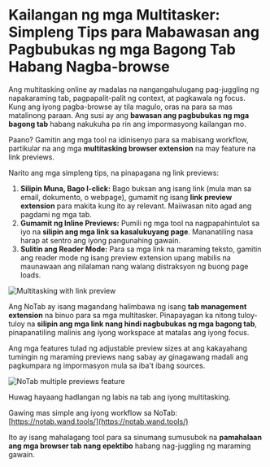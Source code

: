 
# Kailangan ng mga Multitasker: Simpleng Tips para Mabawasan ang Pagbubukas ng mga Bagong Tab Habang Nagba-browse

Ang multitasking online ay madalas na nangangahulugang pag-juggling ng napakaraming tab, pagpapalit-palit ng context, at pagkawala ng focus. Kung ang iyong pagba-browse ay tila magulo, oras na para sa mas matalinong paraan. Ang susi ay ang **bawasan ang pagbubukas ng mga bagong tab** habang nakukuha pa rin ang impormasyong kailangan mo.

Paano? Gamitin ang mga tool na idinisenyo para sa mabisang workflow, partikular na ang mga **multitasking browser extension** na may feature na link previews.

Narito ang mga simpleng tips, na pinapagana ng link previews:

1.  **Silipin Muna, Bago I-click:** Bago buksan ang isang link (mula man sa email, dokumento, o webpage), gumamit ng isang **link preview extension** para makita kung ito ay relevant. Maiiwasan nito agad ang pagdami ng mga tab.
2.  **Gumamit ng Inline Previews:** Pumili ng mga tool na nagpapahintulot sa iyo na **silipin ang mga link sa kasalukuyang page**. Mananatiling nasa harap at sentro ang iyong pangunahing gawain.
3.  **Sulitin ang Reader Mode:** Para sa mga link na maraming teksto, gamitin ang reader mode ng isang preview extension upang mabilis na maunawaan ang nilalaman nang walang distraksyon ng buong page loads.

![Multitasking with link preview](images/notab1.png)

Ang NoTab ay isang magandang halimbawa ng isang **tab management extension** na binuo para sa mga multitasker. Pinapayagan ka nitong tuloy-tuloy na **silipin ang mga link nang hindi nagbubukas ng mga bagong tab**, pinapanatiling malinis ang iyong workspace at matalas ang iyong focus.

Ang mga features tulad ng adjustable preview sizes at ang kakayahang tumingin ng maraming previews nang sabay ay ginagawang madali ang pagkumpara ng impormasyon mula sa iba't ibang sources.

![NoTab multiple previews feature](images/notab2.png)

Huwag hayaang hadlangan ng labis na tab ang iyong multitasking.

Gawing mas simple ang iyong workflow sa NoTab: [https://notab.wand.tools/](https://notab.wand.tools/)

Ito ay isang mahalagang tool para sa sinumang sumusubok na **pamahalaan ang mga browser tab nang epektibo** habang nag-juggling ng maraming gawain.
